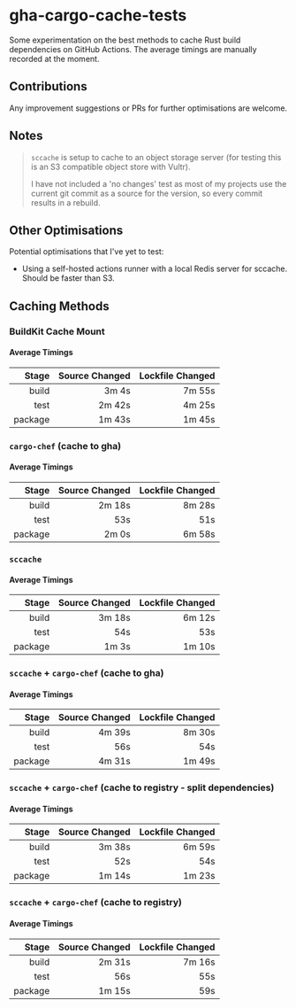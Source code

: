 # gha-cargo-cache-tests
Some experimentation on the best methods to cache Rust build dependencies on GitHub Actions. The average timings are manually recorded at the moment.

## Contributions
Any improvement suggestions or PRs for further optimisations are welcome.

## Notes
> `sccache` is setup to cache to an object storage server (for testing this is an S3 compatible object store with Vultr).
> 
> I have not included a 'no changes' test as most of my projects use the current git commit as a source for the version, so every commit results in a rebuild.

## Other Optimisations
Potential optimisations that I've yet to test:
 - Using a self-hosted actions runner with a local Redis server for sccache. Should be faster than S3.

## Caching Methods
### BuildKit Cache Mount
#### Average Timings
| Stage    | Source Changed | Lockfile Changed |
| -------: | -------------: | ---------------: |
| build    | 3m 4s          | 7m 55s           |
| test     | 2m 42s         | 4m 25s           |
| package  | 1m 43s         | 1m 45s           |

### `cargo-chef` (cache to gha)
#### Average Timings
| Stage    | Source Changed | Lockfile Changed |
| -------: | -------------: | ---------------: |
| build    | 2m 18s         | 8m 28s           |
| test     | 53s            | 51s              |
| package  | 2m 0s          | 6m 58s           |

### `sccache`
#### Average Timings
| Stage    | Source Changed | Lockfile Changed |
| -------: | -------------: | ---------------: |
| build    | 3m 18s         | 6m 12s           |
| test     | 54s            | 53s              |
| package  | 1m 3s          | 1m 10s           |

### `sccache` + `cargo-chef` (cache to gha)
#### Average Timings
| Stage    | Source Changed | Lockfile Changed |
| -------: | -------------: | ---------------: |
| build    | 4m 39s         | 8m 30s           |
| test     | 56s            | 54s              |
| package  | 4m 31s         | 1m 49s           |

### `sccache` + `cargo-chef` (cache to registry - split dependencies)
#### Average Timings
| Stage    | Source Changed | Lockfile Changed |
| -------: | -------------: | ---------------: |
| build    | 3m 38s         | 6m 59s           |
| test     | 52s            | 54s              |
| package  | 1m 14s         | 1m 23s           |

### `sccache` + `cargo-chef` (cache to registry)
#### Average Timings
| Stage    | Source Changed | Lockfile Changed |
| -------: | -------------: | ---------------: |
| build    | 2m 31s         | 7m 16s           |
| test     | 56s            | 55s              |
| package  | 1m 15s         | 59s              |

